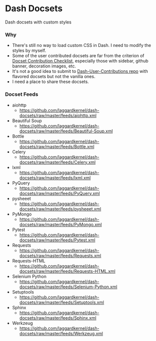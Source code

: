 # Dash Docsets
Dash docsets with custom styles

### Why
- There's still no way to load custom CSS in Dash. I need to modify the styles by myself.
- Some of the user contributed docsets are far from the criterion of [Docset Contribution Checklist](https://github.com/Kapeli/Dash-User-Contributions/wiki/Docset-Contribution-Checklist), especially those with sidebar, github banner, decoration images, etc.
- It's not a good idea to submit to [Dash-User-Contributions repo](https://github.com/Kapeli/Dash-User-Contributions) with flavored docsets but not the vanilla ones.
- I need a place to share these docsets.

### Docset Feeds
- aiohttp
    - https://github.com/laggardkernel/dash-docsets/raw/master/feeds/aiohttp.xml
- Beautiful Soup
    - https://github.com/laggardkernel/dash-docsets/raw/master/feeds/Beautiful-Soup.xml
- Bottle
    - https://github.com/laggardkernel/dash-docsets/raw/master/feeds/Bottle.xml
- Celery
    - https://github.com/laggardkernel/dash-docsets/raw/master/feeds/Celery.xml
- lxml
    - https://github.com/laggardkernel/dash-docsets/raw/master/feeds/lxml.xml
- PyQuery
    - https://github.com/laggardkernel/dash-docsets/raw/master/feeds/PyQuery.xml
- pysheeet
    - https://github.com/laggardkernel/dash-docsets/raw/master/feeds/pysheeet.xml
- PyMongo
    - https://github.com/laggardkernel/dash-docsets/raw/master/feeds/PyMongo.xml
- Pytest
    - https://github.com/laggardkernel/dash-docsets/raw/master/feeds/Pytest.xml
- Requests
    - https://github.com/laggardkernel/dash-docsets/raw/master/feeds/Requests.xml
- Requests-HTML
    - https://github.com/laggardkernel/dash-docsets/raw/master/feeds/Requests-HTML.xml
- Selenium Python
    - https://github.com/laggardkernel/dash-docsets/raw/master/feeds/Selenium-Python.xml
- Setuptools
    - https://github.com/laggardkernel/dash-docsets/raw/master/feeds/Setuptools.xml
- Sphinx
    - https://github.com/laggardkernel/dash-docsets/raw/master/feeds/Sphinx.xml
- Werkzeug
    - https://github.com/laggardkernel/dash-docsets/raw/master/feeds/Werkzeug.xml
